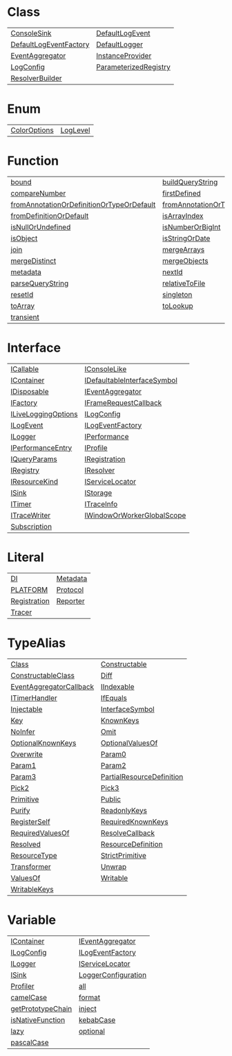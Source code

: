 # Class



|                                                                          |                                                                    |
| ------------------------------------------------------------------------ | ------------------------------------------------------------------ |
| [ConsoleSink](/kernel/class/logger/consolesink.md)                       | [DefaultLogEvent](/kernel/class/logger/defaultlogevent.md)         |
| [DefaultLogEventFactory](/kernel/class/logger/defaultlogeventfactory.md) | [DefaultLogger](/kernel/class/logger/defaultlogger.md)             |
| [EventAggregator](/kernel/class/eventaggregator/eventaggregator.md)      | [InstanceProvider](/kernel/class/di/instanceprovider.md)           |
| [LogConfig](/kernel/class/logger/logconfig.md)                           | [ParameterizedRegistry](/kernel/class/di/parameterizedregistry.md) |
| [ResolverBuilder](/kernel/class/di/resolverbuilder.md)                   |                                                                    |



# Enum



|                                                     |                                               |
| --------------------------------------------------- | --------------------------------------------- |
| [ColorOptions](/kernel/enum/logger/coloroptions.md) | [LogLevel](/kernel/enum/reporter/loglevel.md) |



# Function



|                                                                                                                     |                                                                                             |
| ------------------------------------------------------------------------------------------------------------------- | ------------------------------------------------------------------------------------------- |
| [bound](/kernel/function/functions/bound.md)                                                                        | [buildQueryString](/kernel/function/path/buildquerystring.md)                               |
| [compareNumber](/kernel/function/functions/comparenumber.md)                                                        | [firstDefined](/kernel/function/functions/firstdefined.md)                                  |
| [fromAnnotationOrDefinitionOrTypeOrDefault](/kernel/function/resource/fromannotationordefinitionortypeordefault.md) | [fromAnnotationOrTypeOrDefault](/kernel/function/resource/fromannotationortypeordefault.md) |
| [fromDefinitionOrDefault](/kernel/function/resource/fromdefinitionordefault.md)                                     | [isArrayIndex](/kernel/function/functions/isarrayindex.md)                                  |
| [isNullOrUndefined](/kernel/function/functions/isnullorundefined.md)                                                | [isNumberOrBigInt](/kernel/function/functions/isnumberorbigint.md)                          |
| [isObject](/kernel/function/functions/isobject.md)                                                                  | [isStringOrDate](/kernel/function/functions/isstringordate.md)                              |
| [join](/kernel/function/path/join.md)                                                                               | [mergeArrays](/kernel/function/functions/mergearrays.md)                                    |
| [mergeDistinct](/kernel/function/functions/mergedistinct.md)                                                        | [mergeObjects](/kernel/function/functions/mergeobjects.md)                                  |
| [metadata](/kernel/function/metadata/metadata.md)                                                                   | [nextId](/kernel/function/functions/nextid.md)                                              |
| [parseQueryString](/kernel/function/path/parsequerystring.md)                                                       | [relativeToFile](/kernel/function/path/relativetofile.md)                                   |
| [resetId](/kernel/function/functions/resetid.md)                                                                    | [singleton](/kernel/function/di/singleton.md)                                               |
| [toArray](/kernel/function/functions/toarray.md)                                                                    | [toLookup](/kernel/function/functions/tolookup.md)                                          |
| [transient](/kernel/function/di/transient.md)                                                                       |                                                                                             |



# Interface



|                                                                          |                                                                                          |
| ------------------------------------------------------------------------ | ---------------------------------------------------------------------------------------- |
| [ICallable](/kernel/interface/interfaces/icallable.md)                   | [IConsoleLike](/kernel/interface/logger/iconsolelike.md)                                 |
| [IContainer](/kernel/interface/di/icontainer.md)                         | [IDefaultableInterfaceSymbol](/kernel/interface/di/idefaultableinterfacesymbol.md)       |
| [IDisposable](/kernel/interface/interfaces/idisposable.md)               | [IEventAggregator](/kernel/interface/eventaggregator/ieventaggregator.md)                |
| [IFactory](/kernel/interface/di/ifactory.md)                             | [IFrameRequestCallback](/kernel/interface/interfaces/iframerequestcallback.md)           |
| [ILiveLoggingOptions](/kernel/interface/reporter/iliveloggingoptions.md) | [ILogConfig](/kernel/interface/logger/ilogconfig.md)                                     |
| [ILogEvent](/kernel/interface/logger/ilogevent.md)                       | [ILogEventFactory](/kernel/interface/logger/ilogeventfactory.md)                         |
| [ILogger](/kernel/interface/logger/ilogger.md)                           | [IPerformance](/kernel/interface/interfaces/iperformance.md)                             |
| [IPerformanceEntry](/kernel/interface/interfaces/iperformanceentry.md)   | [IProfile](/kernel/interface/profiler/iprofile.md)                                       |
| [IQueryParams](/kernel/interface/path/iqueryparams.md)                   | [IRegistration](/kernel/interface/di/iregistration.md)                                   |
| [IRegistry](/kernel/interface/di/iregistry.md)                           | [IResolver](/kernel/interface/di/iresolver.md)                                           |
| [IResourceKind](/kernel/interface/resource/iresourcekind.md)             | [IServiceLocator](/kernel/interface/di/iservicelocator.md)                               |
| [ISink](/kernel/interface/logger/isink.md)                               | [IStorage](/kernel/interface/interfaces/istorage.md)                                     |
| [ITimer](/kernel/interface/profiler/itimer.md)                           | [ITraceInfo](/kernel/interface/reporter/itraceinfo.md)                                   |
| [ITraceWriter](/kernel/interface/reporter/itracewriter.md)               | [IWindowOrWorkerGlobalScope](/kernel/interface/interfaces/iwindoworworkerglobalscope.md) |
| [Subscription](/kernel/interface/eventaggregator/subscription.md)        |                                                                                          |



# Literal



|                                                    |                                                  |
| -------------------------------------------------- | ------------------------------------------------ |
| [DI](/kernel/literal/di/di.md)                     | [Metadata](/kernel/literal/metadata/metadata.md) |
| [PLATFORM](/kernel/literal/platform/platform.md)   | [Protocol](/kernel/literal/resource/protocol.md) |
| [Registration](/kernel/literal/di/registration.md) | [Reporter](/kernel/literal/reporter/reporter.md) |
| [Tracer](/kernel/literal/reporter/tracer.md)       |                                                  |



# TypeAlias



|                                                                                         |                                                                                      |
| --------------------------------------------------------------------------------------- | ------------------------------------------------------------------------------------ |
| [Class](/kernel/typealias/interfaces/class.md)                                          | [Constructable](/kernel/typealias/interfaces/constructable.md)                       |
| [ConstructableClass](/kernel/typealias/interfaces/constructableclass.md)                | [Diff](/kernel/typealias/interfaces/diff.md)                                         |
| [EventAggregatorCallback](/kernel/typealias/eventaggregator/eventaggregatorcallback.md) | [IIndexable](/kernel/typealias/interfaces/iindexable.md)                             |
| [ITimerHandler](/kernel/typealias/interfaces/itimerhandler.md)                          | [IfEquals](/kernel/typealias/interfaces/ifequals.md)                                 |
| [Injectable](/kernel/typealias/di/injectable.md)                                        | [InterfaceSymbol](/kernel/typealias/di/interfacesymbol.md)                           |
| [Key](/kernel/typealias/di/key.md)                                                      | [KnownKeys](/kernel/typealias/interfaces/knownkeys.md)                               |
| [NoInfer](/kernel/typealias/interfaces/noinfer.md)                                      | [Omit](/kernel/typealias/interfaces/omit.md)                                         |
| [OptionalKnownKeys](/kernel/typealias/interfaces/optionalknownkeys.md)                  | [OptionalValuesOf](/kernel/typealias/interfaces/optionalvaluesof.md)                 |
| [Overwrite](/kernel/typealias/interfaces/overwrite.md)                                  | [Param0](/kernel/typealias/interfaces/param0.md)                                     |
| [Param1](/kernel/typealias/interfaces/param1.md)                                        | [Param2](/kernel/typealias/interfaces/param2.md)                                     |
| [Param3](/kernel/typealias/interfaces/param3.md)                                        | [PartialResourceDefinition](/kernel/typealias/resource/partialresourcedefinition.md) |
| [Pick2](/kernel/typealias/interfaces/pick2.md)                                          | [Pick3](/kernel/typealias/interfaces/pick3.md)                                       |
| [Primitive](/kernel/typealias/interfaces/primitive.md)                                  | [Public](/kernel/typealias/interfaces/public.md)                                     |
| [Purify](/kernel/typealias/interfaces/purify.md)                                        | [ReadonlyKeys](/kernel/typealias/interfaces/readonlykeys.md)                         |
| [RegisterSelf](/kernel/typealias/di/registerself.md)                                    | [RequiredKnownKeys](/kernel/typealias/interfaces/requiredknownkeys.md)               |
| [RequiredValuesOf](/kernel/typealias/interfaces/requiredvaluesof.md)                    | [ResolveCallback](/kernel/typealias/di/resolvecallback.md)                           |
| [Resolved](/kernel/typealias/di/resolved.md)                                            | [ResourceDefinition](/kernel/typealias/resource/resourcedefinition.md)               |
| [ResourceType](/kernel/typealias/resource/resourcetype.md)                              | [StrictPrimitive](/kernel/typealias/interfaces/strictprimitive.md)                   |
| [Transformer](/kernel/typealias/di/transformer.md)                                      | [Unwrap](/kernel/typealias/interfaces/unwrap.md)                                     |
| [ValuesOf](/kernel/typealias/interfaces/valuesof.md)                                    | [Writable](/kernel/typealias/interfaces/writable.md)                                 |
| [WritableKeys](/kernel/typealias/interfaces/writablekeys.md)                            |                                                                                      |



# Variable



|                                                                      |                                                                          |
| -------------------------------------------------------------------- | ------------------------------------------------------------------------ |
| [IContainer](/kernel/variable/di/icontainer.md)                      | [IEventAggregator](/kernel/variable/eventaggregator/ieventaggregator.md) |
| [ILogConfig](/kernel/variable/logger/ilogconfig.md)                  | [ILogEventFactory](/kernel/variable/logger/ilogeventfactory.md)          |
| [ILogger](/kernel/variable/logger/ilogger.md)                        | [IServiceLocator](/kernel/variable/di/iservicelocator.md)                |
| [ISink](/kernel/variable/logger/isink.md)                            | [LoggerConfiguration](/kernel/variable/logger/loggerconfiguration.md)    |
| [Profiler](/kernel/variable/profiler/profiler.md)                    | [all](/kernel/variable/di/all.md)                                        |
| [camelCase](/kernel/variable/functions/camelcase.md)                 | [format](/kernel/variable/logger/format.md)                              |
| [getPrototypeChain](/kernel/variable/functions/getprototypechain.md) | [inject](/kernel/variable/di/inject.md)                                  |
| [isNativeFunction](/kernel/variable/functions/isnativefunction.md)   | [kebabCase](/kernel/variable/functions/kebabcase.md)                     |
| [lazy](/kernel/variable/di/lazy.md)                                  | [optional](/kernel/variable/di/optional.md)                              |
| [pascalCase](/kernel/variable/functions/pascalcase.md)               |                                                                          |


